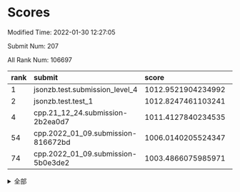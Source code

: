 # Scores

Modified Time: 2022-01-30 12:27:05

Submit Num: 207

All Rank Num: 106697

| rank |               submit               |       score        |       sigma        | pk_num |
| :--- | :--------------------------------- | :----------------- | :----------------- | :----- |
| 1    | jsonzb.test.submission_level_4     | 1012.9521904234992 | 0.8232758513527415 | 2063   |
| 2    | jsonzb.test.test_1                 | 1012.8247461103241 | 0.7693842460711375 | 2060   |
| 4    | cpp.21_12_24.submission-2b2ea0d7   | 1011.4127840234535 | 0.8083036311790482 | 2063   |
| 54   | cpp.2022_01_09.submission-816672bd | 1006.0140205524347 | 0.7195721716628104 | 2058   |
| 74   | cpp.2022_01_09.submission-5b0e3de2 | 1003.4866075985971 | 0.7139814278762413 | 2063   |


<details>
<summary>全部</summary>

| rank |                 submit                 |       score        |       sigma        | pk_num |
| :--- | :------------------------------------- | :----------------- | :----------------- | :----- |
| 1    | jsonzb.test.submission_level_4         | 1012.9521904234992 | 0.8232758513527415 | 2063   |
| 2    | jsonzb.test.test_1                     | 1012.8247461103241 | 0.7693842460711375 | 2060   |
| 3    | gobigger.level_3.submission_level_3_3  | 1011.4539483623275 | 0.7877874244287526 | 2069   |
| 4    | cpp.21_12_24.submission-2b2ea0d7       | 1011.4127840234535 | 0.8083036311790482 | 2063   |
| 5    | gobigger.level_3.submission_level_3_30 | 1011.3654059878238 | 0.7706729089639623 | 2061   |
| 6    | gobigger.level_3.submission_level_3_35 | 1011.1179412191696 | 0.8011396865253184 | 2063   |
| 7    | gobigger.level_3.submission_level_3_16 | 1011.0609705680502 | 0.7665936230026097 | 2057   |
| 8    | gobigger.level_3.submission_level_3_10 | 1010.9794372754332 | 0.7642056518216761 | 2063   |
| 9    | gobigger.level_3.submission_level_3_24 | 1010.912219077689  | 0.7496822971701674 | 2062   |
| 10   | gobigger.level_3.submission_level_3_6  | 1010.8706401924721 | 0.7893243468110706 | 2058   |
| 11   | gobigger.level_3.submission_level_3_0  | 1010.7249191147058 | 0.7597433163720637 | 2066   |
| 12   | gobigger.level_3.submission_level_3_20 | 1010.5684065972503 | 0.7553258096285478 | 2064   |
| 13   | gobigger.level_3.submission_level_3_45 | 1010.4998532814122 | 0.7719866401985052 | 2061   |
| 14   | gobigger.level_3.submission_level_3_25 | 1010.4998491126714 | 0.7759947895579765 | 2064   |
| 15   | gobigger.level_3.submission_level_3_46 | 1010.4948765773021 | 0.7654731460257771 | 2057   |
| 16   | gobigger.level_3.submission_level_3_29 | 1010.4518412306448 | 0.768378319257423  | 2061   |
| 17   | gobigger.level_3.submission_level_3_28 | 1010.4330393496981 | 0.7919978854024042 | 2063   |
| 18   | gobigger.level_3.submission_level_3_48 | 1010.420142815363  | 0.7507809294140393 | 2064   |
| 19   | gobigger.level_3.submission_level_3_22 | 1010.4074710130557 | 0.7620879175970748 | 2067   |
| 20   | gobigger.level_3.submission_level_3_39 | 1010.378977317569  | 0.7768582622683915 | 2061   |
| 21   | gobigger.level_3.submission_level_3_7  | 1010.3659686469186 | 0.7572384492072489 | 2053   |
| 22   | gobigger.level_3.submission_level_3_17 | 1010.3635773904606 | 0.7700528439513656 | 2061   |
| 23   | gobigger.level_3.submission_level_3_14 | 1010.3479799045413 | 0.7755836455199836 | 2065   |
| 24   | gobigger.level_3.submission_level_3_5  | 1010.2995958092457 | 0.7550597089341292 | 2061   |
| 25   | gobigger.level_3.submission_level_3_21 | 1010.2114841649675 | 0.7623285751710354 | 2064   |
| 26   | gobigger.level_3.submission_level_3_33 | 1010.2008360755349 | 0.7831427313708993 | 2061   |
| 27   | gobigger.level_3.submission_level_3_34 | 1010.1956971255511 | 0.7569754279655109 | 2062   |
| 28   | gobigger.level_3.submission_level_3_43 | 1010.1436216855883 | 0.7569308703300209 | 2060   |
| 29   | gobigger.level_3.submission_level_3_11 | 1010.1184505008611 | 0.7645869337313808 | 2067   |
| 30   | gobigger.level_3.submission_level_3_4  | 1009.9513561792293 | 0.7589459647297508 | 2061   |
| 31   | gobigger.level_3.submission_level_3_47 | 1009.9035572788546 | 0.7795079901137978 | 2057   |
| 32   | gobigger.level_3.submission_level_3_1  | 1009.8821591973367 | 0.757580772970185  | 2059   |
| 33   | gobigger.level_3.submission_level_3_9  | 1009.8560807039553 | 0.7471438746787131 | 2060   |
| 34   | gobigger.level_3.submission_level_3_26 | 1009.8228378372927 | 0.7569117135880564 | 2061   |
| 35   | gobigger.level_3.submission_level_3_31 | 1009.8159083216193 | 0.7632071465029123 | 2062   |
| 36   | gobigger.level_3.submission_level_3_32 | 1009.7951964646913 | 0.7672160744781044 | 2063   |
| 37   | gobigger.level_3.submission_level_3_27 | 1009.67356781841   | 0.7485951632784038 | 2059   |
| 38   | gobigger.level_3.submission_level_3_41 | 1009.6398137638823 | 0.7795893401848853 | 2062   |
| 39   | gobigger.level_3.submission_level_3_42 | 1009.5344018006164 | 0.7517381900197089 | 2065   |
| 40   | gobigger.level_3.submission_level_3_12 | 1009.423290682993  | 0.7459004440536527 | 2064   |
| 41   | gobigger.level_3.submission_level_3_19 | 1009.2863570008926 | 0.763935971011062  | 2060   |
| 42   | gobigger.level_3.submission_level_3_15 | 1009.1496974741895 | 0.7447117425866369 | 2059   |
| 43   | gobigger.level_3.submission_level_3_8  | 1009.1467955673672 | 0.757831728515569  | 2063   |
| 44   | gobigger.level_3.submission_level_3_49 | 1009.1320092712618 | 0.7779661154682417 | 2063   |
| 45   | gobigger.level_3.submission_level_3_18 | 1008.957724162095  | 0.7537700500091985 | 2058   |
| 46   | gobigger.level_3.submission_level_3_36 | 1008.9516290486815 | 0.747269908884368  | 2062   |
| 47   | gobigger.level_3.submission_level_3_13 | 1008.9331605421538 | 0.7632802559595292 | 2060   |
| 48   | gobigger.level_3.submission_level_3_44 | 1008.8429455269927 | 0.7421846571807177 | 2059   |
| 49   | gobigger.level_3.submission_level_3_38 | 1008.7225261192013 | 0.7472855611535317 | 2067   |
| 50   | gobigger.level_3.submission_level_3_2  | 1008.7026115273031 | 0.7457787512056213 | 2057   |
| 51   | gobigger.level_3.submission_level_3_23 | 1008.6922045080565 | 0.7373665182469329 | 2065   |
| 52   | gobigger.level_3.submission_level_3_37 | 1008.1623243118985 | 0.7499307342765932 | 2060   |
| 53   | gobigger.level_3.submission_level_3_40 | 1008.0061659963939 | 0.7523664763099892 | 2058   |
| 54   | cpp.2022_01_09.submission-816672bd     | 1006.0140205524347 | 0.7195721716628104 | 2058   |
| 55   | gobigger.level_1.submission_level_1_20 | 1004.7922628964515 | 0.7178275641555814 | 2057   |
| 56   | gobigger.level_1.submission_level_1_19 | 1004.7072495334439 | 0.7291500675202607 | 2063   |
| 57   | gobigger.level_1.submission_level_1_21 | 1004.662701061964  | 0.7186854007735112 | 2063   |
| 58   | gobigger.level_1.submission_level_1_47 | 1004.3797845125355 | 0.7198313292634019 | 2063   |
| 59   | gobigger.level_1.submission_level_1_34 | 1004.2677028762923 | 0.7194554811223596 | 2061   |
| 60   | gobigger.level_1.submission_level_1_27 | 1004.2434081735646 | 0.7223231260039559 | 2062   |
| 61   | gobigger.level_1.submission_level_1_44 | 1004.150037348644  | 0.7254373092759878 | 2059   |
| 62   | gobigger.level_1.submission_level_1_33 | 1004.0751495653417 | 0.7232797036416433 | 2059   |
| 63   | gobigger.level_1.submission_level_1_14 | 1004.0435373294054 | 0.7225653432657339 | 2062   |
| 64   | gobigger.level_1.submission_level_1_29 | 1003.9997349680315 | 0.7054319756877822 | 2064   |
| 65   | gobigger.level_1.submission_level_1_15 | 1003.8992812839833 | 0.7160283081784553 | 2055   |
| 66   | gobigger.level_1.submission_level_1_38 | 1003.7841416641883 | 0.7197895207547776 | 2061   |
| 67   | gobigger.level_1.submission_level_1_24 | 1003.7608406049837 | 0.7087577098859308 | 2062   |
| 68   | gobigger.level_1.submission_level_1_9  | 1003.706201711892  | 0.7073704006571034 | 2059   |
| 69   | gobigger.level_1.submission_level_1_42 | 1003.6959592915877 | 0.7203329307286513 | 2065   |
| 70   | gobigger.level_1.submission_level_1_28 | 1003.6627581962624 | 0.7197894155673527 | 2060   |
| 71   | gobigger.level_1.submission_level_1_26 | 1003.650513875818  | 0.7154090166799398 | 2064   |
| 72   | gobigger.level_1.submission_level_1_4  | 1003.5890004770527 | 0.7100841281307855 | 2064   |
| 73   | gobigger.level_1.submission_level_1_37 | 1003.5737297560668 | 0.7140608466994748 | 2064   |
| 74   | cpp.2022_01_09.submission-5b0e3de2     | 1003.4866075985971 | 0.7139814278762413 | 2063   |
| 75   | gobigger.level_1.submission_level_1_1  | 1003.4483867104404 | 0.7161088302766341 | 2063   |
| 76   | gobigger.level_1.submission_level_1_49 | 1003.4422780129322 | 0.7219396774772945 | 2058   |
| 77   | gobigger.level_1.submission_level_1_40 | 1003.400551481711  | 0.724373480018361  | 2056   |
| 78   | gobigger.level_1.submission_level_1_48 | 1003.274677867596  | 0.7030149167421679 | 2066   |
| 79   | gobigger.level_1.submission_level_1_31 | 1003.2361832184475 | 0.7112425054230811 | 2062   |
| 80   | gobigger.level_1.submission_level_1_8  | 1003.1532838746266 | 0.7100304531734632 | 2056   |
| 81   | gobigger.level_1.submission_level_1_36 | 1003.0590683516633 | 0.7126517704421196 | 2062   |
| 82   | gobigger.level_1.submission_level_1_5  | 1003.0436785180394 | 0.7072457675202227 | 2066   |
| 83   | gobigger.level_1.submission_level_1_23 | 1002.9356125216818 | 0.7195975127125118 | 2063   |
| 84   | gobigger.level_1.submission_level_1_46 | 1002.8858730796965 | 0.7137172457832678 | 2061   |
| 85   | gobigger.level_1.submission_level_1_13 | 1002.816256658525  | 0.7216793959757749 | 2059   |
| 86   | gobigger.level_1.submission_level_1_6  | 1002.758738591439  | 0.7217399308884583 | 2064   |
| 87   | gobigger.level_1.submission_level_1_39 | 1002.7443724548175 | 0.7267240556819993 | 2060   |
| 88   | gobigger.level_1.submission_level_1_22 | 1002.6933972614235 | 0.7194650719297393 | 2064   |
| 89   | gobigger.level_1.submission_level_1_16 | 1002.6540063720541 | 0.7193186003220406 | 2059   |
| 90   | gobigger.level_1.submission_level_1_30 | 1002.6127703285118 | 0.7149550816913278 | 2062   |
| 91   | gobigger.level_1.submission_level_1_17 | 1002.5461424489415 | 0.7232052510791752 | 2064   |
| 92   | gobigger.level_1.submission_level_1_12 | 1002.5281494544241 | 0.721625328669902  | 2063   |
| 93   | gobigger.level_1.submission_level_1_45 | 1002.4590473629405 | 0.7065085454403169 | 2064   |
| 94   | gobigger.level_1.submission_level_1_7  | 1002.394713901669  | 0.7252197795001939 | 2061   |
| 95   | gobigger.level_1.submission_level_1_35 | 1002.2978754490813 | 0.70775200559564   | 2064   |
| 96   | gobigger.level_1.submission_level_1_25 | 1002.2839859981491 | 0.7134013054891749 | 2063   |
| 97   | gobigger.level_1.submission_level_1_11 | 1002.2038773275277 | 0.7120204287747828 | 2061   |
| 98   | gobigger.level_1.submission_level_1_2  | 1002.1703172476377 | 0.7047308602989443 | 2064   |
| 99   | gobigger.level_1.submission_level_1_32 | 1002.1254809958244 | 0.7099685231217644 | 2064   |
| 100  | gobigger.level_1.submission_level_1_3  | 1002.1022907379427 | 0.7160836394879075 | 2058   |
| 101  | gobigger.level_1.submission_level_1_0  | 1002.1000854940222 | 0.7122218436930751 | 2063   |
| 102  | gobigger.level_1.submission_level_1_18 | 1002.0983056347002 | 0.7142089235130274 | 2064   |
| 103  | gobigger.level_1.submission_level_1_41 | 1002.0294074470569 | 0.7091855687556344 | 2061   |
| 104  | gobigger.level_1.submission_level_1_43 | 1001.945101132593  | 0.7137365603725218 | 2059   |
| 105  | gobigger.level_1.submission_level_1_10 | 1000.9285210979515 | 0.7182620252201662 | 2056   |
| 106  | gobigger.random.submission_random_15   | 997.3476616378894  | 0.7098649055146328 | 2053   |
| 107  | gobigger.random.submission_random_10   | 996.9601405214004  | 0.7088372726875157 | 2057   |
| 108  | gobigger.random.submission_random_48   | 996.9046756560418  | 0.7006908696203258 | 2061   |
| 109  | gobigger.random.submission_random_17   | 996.569958022433   | 0.7082386746065834 | 2066   |
| 110  | gobigger.random.submission_random_24   | 996.5529788223301  | 0.7086120449864753 | 2059   |
| 111  | gobigger.random.submission_random_5    | 996.5326133290868  | 0.7057400242185066 | 2065   |
| 112  | gobigger.random.submission_random_39   | 996.5259588580144  | 0.7068737992462241 | 2061   |
| 113  | gobigger.random.submission_random_19   | 996.4521336269778  | 0.6954365228811453 | 2070   |
| 114  | gobigger.random.submission_random_35   | 996.4364892608688  | 0.7051389024751303 | 2063   |
| 115  | gobigger.random.submission_random_6    | 996.4076748691268  | 0.7081003008320983 | 2054   |
| 116  | gobigger.random.submission_random_29   | 996.3825826597571  | 0.7051190394965211 | 2059   |
| 117  | gobigger.random.submission_random_9    | 996.3731208059853  | 0.7058356047549916 | 2061   |
| 118  | gobigger.random.submission_random_3    | 996.3640031259448  | 0.7117230316733122 | 2058   |
| 119  | gobigger.random.submission_random_23   | 996.3152434695338  | 0.708485786424262  | 2066   |
| 120  | gobigger.random.submission_random_13   | 996.3055751438162  | 0.7035775173214018 | 2065   |
| 121  | gobigger.random.submission_random_30   | 996.2761746226095  | 0.7070655881314595 | 2067   |
| 122  | gobigger.random.submission_random_26   | 996.2430227714452  | 0.7115046553405144 | 2063   |
| 123  | gobigger.random.submission_random_21   | 996.2123045315334  | 0.7224979652194576 | 2063   |
| 124  | gobigger.random.submission_random_11   | 996.176960354869   | 0.7071519882685346 | 2059   |
| 125  | gobigger.random.submission_random_44   | 996.1715673843436  | 0.7364287002268544 | 2064   |
| 126  | gobigger.random.submission_random_38   | 996.1525203396752  | 0.705287762426663  | 2067   |
| 127  | gobigger.random.submission_random_22   | 996.087847779466   | 0.7102697207385578 | 2059   |
| 128  | gobigger.random.submission_random_37   | 996.0870862442724  | 0.717939712667476  | 2060   |
| 129  | gobigger.random.submission_random_0    | 996.063753376423   | 0.717233068728237  | 2053   |
| 130  | gobigger.random.submission_random_4    | 996.0317602312373  | 0.702147508568182  | 2062   |
| 131  | gobigger.random.submission_random_12   | 995.9564064990672  | 0.7100689109394486 | 2063   |
| 132  | gobigger.random.submission_random_46   | 995.930678557995   | 0.7129312881465284 | 2063   |
| 133  | gobigger.random.submission_random_40   | 995.9127755202843  | 0.7095914127504394 | 2059   |
| 134  | gobigger.random.submission_random_32   | 995.7818642616072  | 0.7134535056471977 | 2065   |
| 135  | gobigger.random.submission_random_42   | 995.6700251120208  | 0.7245125201885688 | 2062   |
| 136  | gobigger.random.submission_random_34   | 995.6622680307295  | 0.7233910777568093 | 2058   |
| 137  | gobigger.random.submission_random_7    | 995.6607534474778  | 0.7197476564459524 | 2068   |
| 138  | gobigger.random.submission_random_47   | 995.5868377285898  | 0.7205478142663465 | 2061   |
| 139  | gobigger.random.submission_random_16   | 995.5567736649069  | 0.7169458164848231 | 2060   |
| 140  | gobigger.random.submission_random_28   | 995.5383325643447  | 0.7070192820946826 | 2063   |
| 141  | gobigger.random.submission_random_43   | 995.5370339807241  | 0.7130246879988328 | 2063   |
| 142  | gobigger.random.submission_random_8    | 995.525221597794   | 0.6989544908922172 | 2066   |
| 143  | gobigger.random.submission_random_2    | 995.5129051121952  | 0.7234735943248259 | 2064   |
| 144  | gobigger.random.submission_random_18   | 995.4921947940952  | 0.7092366155212787 | 2065   |
| 145  | gobigger.random.submission_random_45   | 995.4895812351001  | 0.6967662707601724 | 2068   |
| 146  | gobigger.random.submission_random_49   | 995.3955811473168  | 0.7095820129255682 | 2064   |
| 147  | gobigger.random.submission_random_25   | 995.3422095314635  | 0.7066640727653308 | 2061   |
| 148  | gobigger.random.submission_random_33   | 995.3327346746246  | 0.71304306921521   | 2067   |
| 149  | gobigger.random.submission_random_27   | 995.318029634247   | 0.7115450070060844 | 2063   |
| 150  | gobigger.random.submission_random_14   | 995.310611155672   | 0.7190882701898204 | 2065   |
| 151  | gobigger.random.submission_random_31   | 995.1603348197083  | 0.7090363977330557 | 2061   |
| 152  | gobigger.random.submission_random_20   | 995.0227857169515  | 0.7217588456494349 | 2060   |
| 153  | gobigger.random.submission_random_36   | 995.0140870753045  | 0.7183393950117176 | 2062   |
| 154  | gobigger.random.submission_random_41   | 994.4649176184214  | 0.7276029294776133 | 2063   |
| 155  | gobigger.random.submission_random_1    | 994.2923560834954  | 0.7181872693002919 | 2066   |
| 156  | gobigger.level_2.submission_level_2_41 | 993.9010564569379  | 0.7397592168031247 | 2062   |
| 157  | gobigger.level_2.submission_level_2_49 | 993.7231607702925  | 0.7280238484942896 | 2058   |
| 158  | gobigger.level_2.submission_level_2_15 | 993.4355979200243  | 0.7255261244561436 | 2063   |
| 159  | gobigger.level_2.submission_level_2_19 | 993.3426301120061  | 0.7501946394624863 | 2061   |
| 160  | gobigger.level_2.submission_level_2_36 | 993.1067801361488  | 0.7516835829482711 | 2060   |
| 161  | gobigger.level_2.submission_level_2_0  | 993.0446201366756  | 0.737243297369573  | 2065   |
| 162  | gobigger.level_2.submission_level_2_38 | 992.9682523454824  | 0.753500247321035  | 2067   |
| 163  | gobigger.level_2.submission_level_2_42 | 992.9291977574753  | 0.7360057112227807 | 2063   |
| 164  | gobigger.level_2.submission_level_2_30 | 992.9177807305825  | 0.7277087004268253 | 2062   |
| 165  | gobigger.level_2.submission_level_2_45 | 992.8874505567605  | 0.7289956916063975 | 2058   |
| 166  | gobigger.level_2.submission_level_2_33 | 992.817034773147   | 0.7332829211293058 | 2067   |
| 167  | gobigger.level_2.submission_level_2_34 | 992.6793733146566  | 0.7373251448743652 | 2065   |
| 168  | gobigger.level_2.submission_level_2_18 | 992.6359008942139  | 0.7325653241953182 | 2065   |
| 169  | gobigger.level_2.submission_level_2_44 | 992.626099795487   | 0.7369543304340711 | 2059   |
| 170  | gobigger.level_2.submission_level_2_40 | 992.6098102898573  | 0.7357984664486843 | 2063   |
| 171  | gobigger.level_2.submission_level_2_25 | 992.5998112184355  | 0.7325855887045488 | 2067   |
| 172  | gobigger.level_2.submission_level_2_21 | 992.5390605943796  | 0.7405832535369544 | 2051   |
| 173  | gobigger.level_2.submission_level_2_9  | 992.5161582032763  | 0.7297130332163814 | 2058   |
| 174  | gobigger.level_2.submission_level_2_2  | 992.5054507704045  | 0.7422985130627382 | 2060   |
| 175  | gobigger.level_2.submission_level_2_17 | 992.4186500806052  | 0.730266840270228  | 2060   |
| 176  | gobigger.level_2.submission_level_2_26 | 992.4005265939127  | 0.7383232381884907 | 2056   |
| 177  | gobigger.level_2.submission_level_2_8  | 992.3715429061988  | 0.7378019571900635 | 2062   |
| 178  | gobigger.level_2.submission_level_2_29 | 992.3506164065435  | 0.7393496667593629 | 2064   |
| 179  | gobigger.level_2.submission_level_2_7  | 992.3411506093258  | 0.7450839305807209 | 2055   |
| 180  | gobigger.level_2.submission_level_2_4  | 992.3048968717973  | 0.7487093649349438 | 2067   |
| 181  | gobigger.level_2.submission_level_2_13 | 992.245606120168   | 0.7264370899017503 | 2067   |
| 182  | gobigger.level_2.submission_level_2_35 | 992.2093133093497  | 0.7354732869486756 | 2063   |
| 183  | gobigger.level_2.submission_level_2_46 | 992.1307383250697  | 0.7484703949088556 | 2061   |
| 184  | gobigger.level_2.submission_level_2_37 | 992.0086926988822  | 0.7692470866248088 | 2064   |
| 185  | gobigger.level_2.submission_level_2_39 | 991.993618447472   | 0.7547844077489638 | 2063   |
| 186  | gobigger.level_2.submission_level_2_1  | 991.903263904661   | 0.7485288698113304 | 2062   |
| 187  | gobigger.level_2.submission_level_2_11 | 991.8803908737492  | 0.7447372853501482 | 2059   |
| 188  | gobigger.level_2.submission_level_2_3  | 991.8642105674644  | 0.7596403383651904 | 2058   |
| 189  | gobigger.level_2.submission_level_2_16 | 991.860850111774   | 0.7466483771595005 | 2060   |
| 190  | gobigger.level_2.submission_level_2_5  | 991.7936455593644  | 0.7426609883158194 | 2059   |
| 191  | gobigger.level_2.submission_level_2_12 | 991.7233528033504  | 0.751340722182227  | 2058   |
| 192  | gobigger.level_2.submission_level_2_20 | 991.6342555477767  | 0.7384856305870614 | 2063   |
| 193  | gobigger.level_2.submission_level_2_47 | 991.5964504466564  | 0.7308400922981216 | 2062   |
| 194  | gobigger.level_2.submission_level_2_48 | 991.5382346146114  | 0.7547969747440345 | 2068   |
| 195  | gobigger.level_2.submission_level_2_27 | 991.3826805377396  | 0.7551349565860542 | 2059   |
| 196  | gobigger.level_2.submission_level_2_14 | 991.3565627833634  | 0.7539017276969248 | 2062   |
| 197  | gobigger.level_2.submission_level_2_10 | 991.3214116512161  | 0.759048942082484  | 2064   |
| 198  | gobigger.level_2.submission_level_2_28 | 991.2957793712719  | 0.7620692925477475 | 2067   |
| 199  | gobigger.level_2.submission_level_2_32 | 991.1385193321821  | 0.7527035905077561 | 2065   |
| 200  | gobigger.level_2.submission_level_2_24 | 990.7913400513614  | 0.7607071657270303 | 2061   |
| 201  | gobigger.level_2.submission_level_2_43 | 990.6680216714361  | 0.7679035438799219 | 2065   |
| 202  | gobigger.level_2.submission_level_2_22 | 990.4157431320853  | 0.7614383136413054 | 2062   |
| 203  | gobigger.level_2.submission_level_2_31 | 990.373495967796   | 0.7768641510923897 | 2062   |
| 204  | gobigger.level_2.submission_level_2_23 | 990.3377530466406  | 0.7581658723097098 | 2064   |
| 205  | gobigger.level_2.submission_level_2_6  | 990.0709980113551  | 0.7571840576058216 | 2056   |
| 206  | gobigger.none.submission_none_0        | 978.4000673590216  | 1.3113709167647571 | 2062   |
| 207  | gobigger.none.submission_none_1        | 975.6462121246044  | 1.451775859795696  | 2059   |

</details>